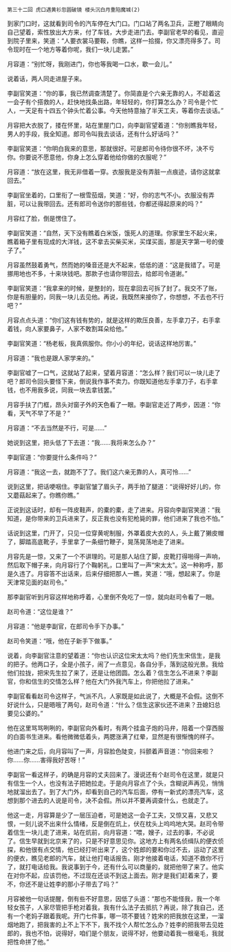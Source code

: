     第三十二回 虎口遇黄衫忽圆破镜 楼头沉白月重陷魔城(2) 

   到家门口时，这就看到司令的汽车停在大门口。门口站了两名卫兵，正瞪了眼睛向自己望着，索性放出大方来，付了车钱，大步走进门去。李副官老早的看见，直迎到院子里来，笑道：“人要衣裳马要鞍，你瞧，这样一拾掇，你又漂亮得多了。司令现时在一个地方等着你呢，我们一块儿走罢。”

   月容道：“别忙呀，我刚进门，你也等我喝一口水，歇一会儿。”

   说着话，两人同走进屋子来。

   李副官笑道：“你的事，我已然调查清楚了。你简直是个六亲无靠的人，不趁着这一会子有个搭救的人，赶快地找条出路，年轻轻的，你打算怎么办？司令是个忙人，一天足有十四五个钟头忙着公事。今天他特意抽了半天工夫，等着你去谈话。”

   月容把大衣脱了，搂在怀里，站在里屋门口，向李副官望着道：“你别瞧我年轻，男人的手段，我全知道。郎司令叫我去谈话，还有什么好话吗？”

   李副官笑道：“你明白我来的意思，那就很好。可是郎司令待你很不坏，决不亏你。你要说不愿意他，你身上怎么穿着他给你做的衣服呢？”

   月容道：“放在这里，我无非借着一穿。衣服我是没有弄脏一点痕迹，请你这就拿回去。”

   李副官坐着的，口里衔了一根雪茄烟，笑道：“好，你的志气不小。衣服没有弄脏，可以让我带回去。还有郎司令送你的那些钱，你都还得起原来的吗？”

   月容红了脸，倒是愣住了。

   李副官笑道：“自然，天下没有瞧着白米饭，饿死人的道理。你家里生不起火来，瞧着箱子里有现成的大洋钱，这不拿去买柴买米，买煤买面，那是天字第一号的傻子了。”

   月容虽然鼓着勇气，然而她的嗓音还是大不起来，低低的道：“这是我错了。可是挪用地也不多，十来块钱吧。那款子也请你带回去，给郎司令道谢。”

   李副官笑道：“我拿来的时候，是整封的，现在拿回去可拆了封了。我交不了账，你是有胆量的，同我一块儿去见他。再说，我既然来接你了，你想想，不去也不行吧？”

   月容点点头道：“你们这有钱有势的，就是这样的欺压良善，左手拿刀子，右手拿着钱，向人家要鼻子，人家不敢割耳朵给他。”

   李副官笑道：“杨老板，我真佩服你。你小小的年纪，说话这样地厉害。”

   月容道：“我也是跟人家学来的。”

   李副官嘘了一口气，这就站了起来，望着月容道：“怎么样？我们可以一块儿走了吧？郎司令回头要怪下来，倒说我作事不卖力。你既知道他左手拿刀子，右手拿钱，也不用我多说，同我一块去拿钱罢。”

   月容手扶了门框，昂头对窗子外的天色看了一眼。李副官走近了两步，因道：“你看，天气不早了不是？”

   月容道：“不去当然是不行，可是……”

   她说到这里，把头低了下去道：“我……我将来怎么办？”

   李副官道：“你要提什么条件吗？”

   月容道：“我这一去，就跑不了了。我们这六亲无靠的人，真可怜……”

   说到这里，把话哽咽住。李副官皱了眉头子，两手拍了腿道：“说得好好儿的，你又蘑菇起来了。你瞧你瞧。”

   正说到这话时，却有一阵皮鞋声，的橐的橐，走了进来。月容向李副官笑道：“我知道，是你带来的卫兵进来了，反正我也没有犯枪毙的罪，他们进来了我也不怕。”

   话说到这里，门开了，只见一位穿黄呢制服，外罩着皮大衣的人，头上戴了獭皮帽了，脚踏高底靴子，手里拿了一条细竹鞭子，晃荡晃荡地走了进来。

   月容先是一惊，又来了一个不讲理的。可是那人站住了脚，皮靴打得啪得一声响，然后取下帽子来，向月容行了个鞠躬礼，口里叫了一声“宋太太”。这一种称呼，那是久违了。月容答不出话来，后来仔细把那人一瞧，笑道：“哦，想起来了。你是天津常见面的赵司令。”

   那李副官听到月容这样地称呼着，心里倒不免吃了一惊，就向赵司令看了一眼。

   赵司令道：“这位是谁？”

   月容道：“他是李副官，在郎司令手下办事。”

   赵司令笑道：“哦，他在子新手下做事。”

   说着，向李副官注意的望着道：“你也认识这位宋太太吗？他们先生宋信生，是我的把子。他两口子，全是小孩子，闹了一点意见，各自分手，落到这般光景。我给他们拉拢，把宋先生拉了来了，还是让他团圆。怎么着？信生怎么不进来？李副官，你和信生的交情怎么样？他在大门外我汽车上，你把他拉了进来。”

   李副官看看赵司令这样子，气派不凡，人家既是如此说了，大概是不会假。这倒不好说什么，只是晤哦了两句，赵司令道：“什么？信生这家伙还不进来？丑媳妇总要见公婆的。”

   他在这里骂骂咧咧的，李副官向外看时，有两个挂盒子炮的马弁，陪着一个穿西服的白面书生进来。看他微微低着头，两腮涨满了红晕，显然是有很惭愧的样子。

   他进门来之后，向月容叫了一声，月容脸色陡变，抖颤着声音道：“你回来啦？你……你……害得我好苦呀！”

   李副官一看这样子，的确是月容的丈夫回来了。漫说还有个赵司令在这里，就是只有信生一个人，也没有法子把她拉走。于是向月容点了个头，含糊说声再见，悄悄地就溜出去了。到了大门外，却看到自己的汽车后面，停有一新式的漂亮汽车，这想到那个进去的人说是司令，决不会假。所以并不要再调查什么，也就走了。

   他这一走，月容算是少了一层压迫者，可是她这一会子工夫，又惊又喜，又悲又恨，一刻儿说不出来什么情绪，反是倒在炕上，伏在枕头上呜呜地大哭。赵司令带着信生一块儿走了进来，站在炕前，向月容道：“喂，嫂子，过去的事，不必说了。信生早就到北京来了的，只是不好意思见你。这地方上有两名侦缉队的便衣侦探，和他很有点交情，他已经打听出来了，这个姓郎的要和你过不去，运动了这里的便衣，瞧见老郎的汽车，就让他打电话报告。刚才他接着电话，知道不救你不行了，就打电话给我。我说事到于今，还有什么可以商量的，就把他带了来了。他实在对你不起，应该罚他，不过现在还谈不到这上面去。刚才是我们赶着来了，要不，你还不是让姓李的那小子带去了吗？”

   月容被他一句话提醒，倒有些不好意思，因低了头道：“那也不能怪我，我一个年轻女孩子，人家尽管把手枪对着我，我有什么法子去抵抗？再说，除了我自己，还有一个老妈子跟着我呢。开门七件事，哪一项不要钱？姓宋的把我放在这里，一溜烟地跑了，把我害的上不上下不下，我不找个人帮忙怎么办？姓李的把我带去见姓郎的，我也不怕，说得好，咱们是个朋友，说得不好，他要动着我一根毫毛，我就把性命拼了他。”

